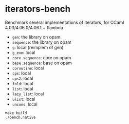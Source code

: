 # iterators-bench

Benchmark several implementations of iterators, for OCaml 4.03/4.06.0/4.06.1 + flambda

- `gen`: the library on opam
- `sequence`: the library on opam
- `g`: local (reimplem of gen)
- `g_exn`: local
- `core.sequence`: core on opam
- `base.sequence`: base on opam
- `coroutine`: local
- `cps`: local
- `cps2`: local
- `fold`: local
- `list`: local
- `lazy_list`: local
- `ulist`: local
- `uncons`: local

```
make build
./bench.native
```
